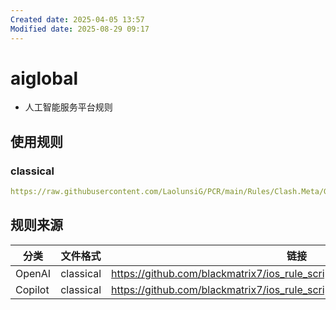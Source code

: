 ```yaml
---
Created date: 2025-04-05 13:57
Modified date: 2025-08-29 09:17
---
```

# aiglobal

- 人工智能服务平台规则

## 使用规则

### classical

```yaml
https://raw.githubusercontent.com/LaolunsiG/PCR/main/Rules/Clash.Meta/GlobalAI/Clash-GlobalAI-Classical.yaml
```

## 规则来源

| 分类      | 文件格式      | 链接                                                                             |
| ------- | --------- | ------------------------------------------------------------------------------ |
| OpenAI  | classical | https://github.com/blackmatrix7/ios_rule_script/tree/master/rule/Clash/OpenAI  |
| Copilot | classical | https://github.com/blackmatrix7/ios_rule_script/tree/master/rule/Clash/Copilot |
